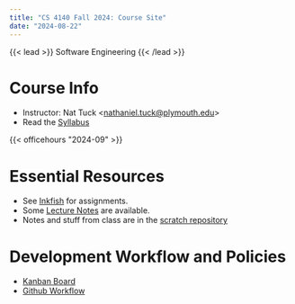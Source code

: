 ```yaml
---
title: "CS 4140 Fall 2024: Course Site"
date: "2024-08-22"
---
```


{{< lead >}}
Software Engineering
{{< /lead >}}

# Course Info

 - Instructor: Nat Tuck \<<nathaniel.tuck@plymouth.edu>\>
 - Read the [Syllabus](./syllabus)

{{< officehours "2024-09" >}}

# Essential Resources

 - See [Inkfish](https://inkfish.homework.quest) for assignments.
 - Some [Lecture Notes](./notes) are available.
 - Notes and stuff from class are in the [scratch repository](https://github.com/NatTuck/scratch-2024-09)

# Development Workflow and Policies

 - [Kanban Board](./kanban-board)
 - [Github Workflow](./github-workflow)
